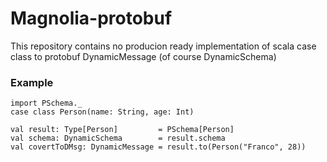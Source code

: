 # Magnolia-protobuf
This repository contains no producion ready implementation of scala case class to protobuf DynamicMessage (of course DynamicSchema)

### Example
```
import PSchema._
case class Person(name: String, age: Int)

val result: Type[Person]         = PSchema[Person]
val schema: DynamicSchema        = result.schema
val covertToDMsg: DynamicMessage = result.to(Person("Franco", 28))
```
